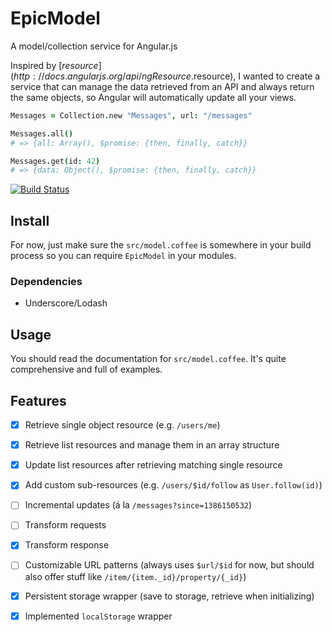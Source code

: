 # EpicModel

A model/collection service for Angular.js

Inspired by [$resource](http://docs.angularjs.org/api/ngResource.$resource), I wanted to create a service that can manage the data retrieved from an API and always return the same objects, so Angular will automatically update all your views.

```coffeescript
Messages = Collection.new "Messages", url: "/messages"

Messages.all()
# => {all: Array(), $promise: {then, finally, catch}}

Messages.get(id: 42)
# => {data: Object(), $promise: {then, finally, catch}}
```

[![Build Status](https://travis-ci.org/killercup/angular-epicmodel.png?branch=master)](https://travis-ci.org/killercup/angular-epicmodel)

## Install

For now, just make sure the `src/model.coffee` is somewhere in your build process so you can require `EpicModel` in your modules.

### Dependencies

- Underscore/Lodash

## Usage

You should read the documentation for `src/model.coffee`. It's quite comprehensive and full of examples.

## Features

- [x] Retrieve single object resource (e.g. `/users/me`)
- [x] Retrieve list resources and manage them in an array structure
- [x] Update list resources after retrieving matching single resource
- [x] Add custom sub-resources (e.g. `/users/$id/follow` as `User.follow(id)`)
- [ ] Incremental updates (á  la `/messages?since=1386150532`)

- [ ] Transform requests
- [x] Transform response
- [ ] Customizable URL patterns (always uses `$url/$id` for now, but should also offer stuff like `/item/{item._id}/property/{_id}`)

- [x] Persistent storage wrapper (save to storage, retrieve when initializing)
- [x] Implemented `localStorage` wrapper

